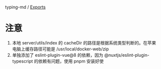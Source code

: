 typing-md / [Exports](modules.md)

# 注意

1. 本地 server/utils/index 的 cacheDir 的路径是根据系统类型判断的。在苹果电脑上缓存路径可能是 /usr/local/docker-web/zip
2. 单独添加了 eslint-plugin-vue@8 的依赖，因为 @nuxtjs/eslint-plugin-typescript 的依赖有问题，使用 pnpm 安装好使
